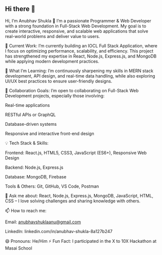 
## Hi there 👋

Hi, I’m Anubhav Shukla 👋
I’m a passionate Programmer & Web Developer with a strong foundation in Full-Stack Web Development. My goal is to create interactive, responsive, and scalable web applications that solve real-world problems and deliver value to users.

🚀 Current Work:
I’m currently building an IOCL Full Stack Application, where I focus on optimizing performance, scalability, and efficiency. This project has strengthened my expertise in React, Node.js, Express.js, and MongoDB while applying modern development practices.

🌱 What I’m Learning:
I’m continuously sharpening my skills in MERN stack development, API design, and real-time data handling, while also exploring UI/UX best practices to ensure user-friendly designs.

🤝 Collaboration Goals:
I’m open to collaborating on Full-Stack Web Development projects, especially those involving:

Real-time applications

RESTful APIs or GraphQL

Database-driven systems

Responsive and interactive front-end design

💡 Tech Stack & Skills:

Frontend: React.js, HTML5, CSS3, JavaScript (ES6+), Responsive Web Design

Backend: Node.js, Express.js

Database: MongoDB, Firebase

Tools & Others: Git, GitHub, VS Code, Postman

💬 Ask me about: React, Node.js, Express.js, MongoDB, JavaScript, HTML, CSS – I love solving challenges and sharing knowledge with others.

📫 How to reach me:

Email: anubhavshuklaanu@gmail.com

LinkedIn: linkedin.com/in/anubhav-shukla-8a127b247

😄 Pronouns: He/Him
⚡ Fun Fact: I participated in the X to 10X Hackathon at Masai School
